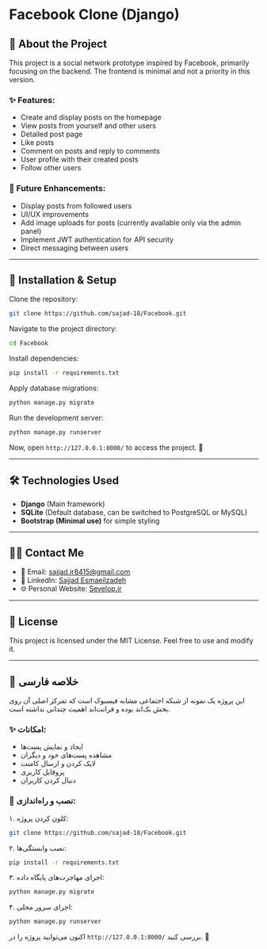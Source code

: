 # Facebook Clone (Django)

## 📌 About the Project

This project is a social network prototype inspired by Facebook, primarily focusing on the backend. The frontend is minimal and not a priority in this version.

### ✨ Features:
- Create and display posts on the homepage
- View posts from yourself and other users
- Detailed post page
- Like posts
- Comment on posts and reply to comments
- User profile with their created posts
- Follow other users

### 📌 Future Enhancements:
- Display posts from followed users
- UI/UX improvements
- Add image uploads for posts (currently available only via the admin panel)
- Implement JWT authentication for API security
- Direct messaging between users

---

## 🚀 Installation & Setup

Clone the repository:
```sh
git clone https://github.com/sajad-18/Facebook.git
```

Navigate to the project directory:
```sh
cd Facebook
```

Install dependencies:
```sh
pip install -r requirements.txt
```

Apply database migrations:
```sh
python manage.py migrate
```

Run the development server:
```sh
python manage.py runserver
```

Now, open `http://127.0.0.1:8000/` to access the project. 🚀

---

## 🛠 Technologies Used
- **Django** (Main framework)
- **SQLite** (Default database, can be switched to PostgreSQL or MySQL)
- **Bootstrap (Minimal use)** for simple styling

---

## 👨‍💻 Contact Me
- 📧 Email: [sajjad.ir8415@gmail.com](mailto:sajjad.ir8415@gmail.com)
- 💼 LinkedIn: [Sajjad Esmaeilzadeh](https://www.linkedin.com/in/sajad-esmaeilzadeh/)
- 🌐 Personal Website: [Sevelop.ir](https://www.sevelop.ir)

---

## 📜 License
This project is licensed under the MIT License. Feel free to use and modify it.

---

## 📌 خلاصه فارسی

این پروژه یک نمونه از شبکه اجتماعی مشابه فیسبوک است که تمرکز اصلی آن روی بخش بک‌اند بوده و فرانت‌اند اهمیت چندانی نداشته است.

### ✨ امکانات:
- ایجاد و نمایش پست‌ها
- مشاهده پست‌های خود و دیگران
- لایک کردن و ارسال کامنت
- پروفایل کاربری
- دنبال کردن کاربران

### 🚀 نصب و راه‌اندازی:
۱. کلون کردن پروژه:
```sh
git clone https://github.com/sajad-18/Facebook.git
```
۲. نصب وابستگی‌ها:
```sh
pip install -r requirements.txt
```
۳. اجرای مهاجرت‌های پایگاه داده:
```sh
python manage.py migrate
```
۴. اجرای سرور محلی:
```sh
python manage.py runserver
```

اکنون می‌توانید پروژه را در `http://127.0.0.1:8000/` بررسی کنید. 🚀

